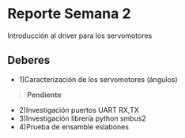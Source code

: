 
# Reporte Semana 2
Introducción al driver para los servomotores

## Deberes
- 1)Caracterización de los servomotores (ángulos)
 > **Pendiente**
- 2)Investigación puertos UART RX,TX
- 3)Investigación librería python smbus2
- 4)Prueba de ensamble eslabones

